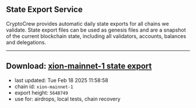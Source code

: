 ## State Export Service
CryptoCrew provides automatic daily state exports for all chains we validate. State export files can be used as genesis files and are a snapshot of the current blockchain state, including all validators, accounts, balances and delegations.

---
**Download: [xion-mainnet-1 state export](https://dl-eu2.ccvalidators.com/SERVICE/xion/xion-mainnet-1_export_5648749.json)**
---

- last updated: Tue Feb 18 2025 11:58:58
- chain id: `xion-mainnet-1`
- export height: `5648749`
- use for: airdrops, local tests, chain recovery
